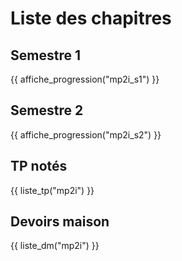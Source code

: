 
# Liste des chapitres

## Semestre 1
{{ affiche_progression("mp2i_s1") }} 

## Semestre 2

{{ affiche_progression("mp2i_s2") }}

## TP notés

{{ liste_tp("mp2i") }}


## Devoirs maison

{{ liste_dm("mp2i") }}
